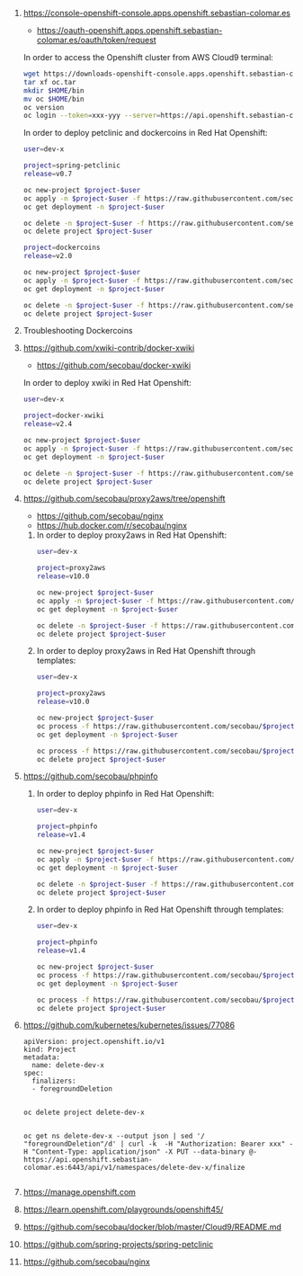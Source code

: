 1. https://console-openshift-console.apps.openshift.sebastian-colomar.es
   * https://oauth-openshift.apps.openshift.sebastian-colomar.es/oauth/token/request

   In order to access the Openshift cluster from AWS Cloud9 terminal:
   ```bash
   wget https://downloads-openshift-console.apps.openshift.sebastian-colomar.es/amd64/linux/oc.tar
   tar xf oc.tar
   mkdir $HOME/bin
   mv oc $HOME/bin
   oc version 
   oc login --token=xxx-yyy --server=https://api.openshift.sebastian-colomar.es:6443
   
   
   ```   
   In order to deploy petclinic and dockercoins in Red Hat Openshift:
   ```bash
   user=dev-x
   
   project=spring-petclinic
   release=v0.7
   
   oc new-project $project-$user
   oc apply -n $project-$user -f https://raw.githubusercontent.com/secobau/$project/$release/etc/docker/kubernetes/openshift/$project.yaml
   oc get deployment -n $project-$user
   
   oc delete -n $project-$user -f https://raw.githubusercontent.com/secobau/$project/$release/etc/docker/kubernetes/openshift/$project.yaml
   oc delete project $project-$user
   
   project=dockercoins
   release=v2.0
   
   oc new-project $project-$user
   oc apply -n $project-$user -f https://raw.githubusercontent.com/secobau/$project/$release/etc/docker/kubernetes/openshift/$project.yaml
   oc get deployment -n $project-$user
   
   oc delete -n $project-$user -f https://raw.githubusercontent.com/secobau/$project/$release/etc/docker/kubernetes/openshift/$project.yaml
   oc delete project $project-$user


   ```
1. Troubleshooting Dockercoins   
1. https://github.com/xwiki-contrib/docker-xwiki
   * https://github.com/secobau/docker-xwiki

   In order to deploy xwiki in Red Hat Openshift:
   ```bash
   user=dev-x
   
   project=docker-xwiki
   release=v2.4
   
   oc new-project $project-$user
   oc apply -n $project-$user -f https://raw.githubusercontent.com/secobau/$project/$release/etc/docker/kubernetes/openshift/$project.yaml
   oc get deployment -n $project-$user
   
   oc delete -n $project-$user -f https://raw.githubusercontent.com/secobau/$project/$release/etc/docker/kubernetes/openshift/$project.yaml
   oc delete project $project-$user


   ```
1. https://github.com/secobau/proxy2aws/tree/openshift
   * https://github.com/secobau/nginx
   * https://hub.docker.com/r/secobau/nginx

   1. In order to deploy proxy2aws in Red Hat Openshift:
      ```bash
      user=dev-x

      project=proxy2aws
      release=v10.0

      oc new-project $project-$user
      oc apply -n $project-$user -f https://raw.githubusercontent.com/secobau/$project/$release/etc/docker/kubernetes/openshift/$project.yaml
      oc get deployment -n $project-$user

      oc delete -n $project-$user -f https://raw.githubusercontent.com/secobau/$project/$release/etc/docker/kubernetes/openshift/$project.yaml
      oc delete project $project-$user


      ```
   1. In order to deploy proxy2aws in Red Hat Openshift through templates:
      ```bash
      user=dev-x

      project=proxy2aws
      release=v10.0

      oc new-project $project-$user
      oc process -f https://raw.githubusercontent.com/secobau/$project/$release/etc/docker/kubernetes/openshift/templates/$project.yaml | oc apply -n $project-$user -f -
      oc get deployment -n $project-$user

      oc process -f https://raw.githubusercontent.com/secobau/$project/$release/etc/docker/kubernetes/openshift/templates/$project.yaml | oc delete -n $project-$user -f -
      oc delete project $project-$user


      ```
1. https://github.com/secobau/phpinfo

   1. In order to deploy phpinfo in Red Hat Openshift:
      ```bash
      user=dev-x

      project=phpinfo
      release=v1.4

      oc new-project $project-$user
      oc apply -n $project-$user -f https://raw.githubusercontent.com/secobau/$project/$release/etc/docker/kubernetes/openshift/$project.yaml
      oc get deployment -n $project-$user

      oc delete -n $project-$user -f https://raw.githubusercontent.com/secobau/$project/$release/etc/docker/kubernetes/openshift/$project.yaml
      oc delete project $project-$user


      ```
   1. In order to deploy phpinfo in Red Hat Openshift through templates:
      ```bash
      user=dev-x

      project=phpinfo
      release=v1.4

      oc new-project $project-$user
      oc process -f https://raw.githubusercontent.com/secobau/$project/$release/etc/docker/kubernetes/openshift/templates/$project.yaml | oc apply -n $project-$user -f -
      oc get deployment -n $project-$user

      oc process -f https://raw.githubusercontent.com/secobau/$project/$release/etc/docker/kubernetes/openshift/templates/$project.yaml | oc delete -n $project-$user -f -
      oc delete project $project-$user


      ```
1. https://github.com/kubernetes/kubernetes/issues/77086
   
   ```
   apiVersion: project.openshift.io/v1
   kind: Project
   metadata:
     name: delete-dev-x
   spec:
     finalizers:
     - foregroundDeletion


   ```
   ```
   oc delete project delete-dev-x
   
   
   ```
   ```
   oc get ns delete-dev-x --output json | sed '/ "foregroundDeletion"/d' | curl -k  -H "Authorization: Bearer xxx" -H "Content-Type: application/json" -X PUT --data-binary @- https://api.openshift.sebastian-colomar.es:6443/api/v1/namespaces/delete-dev-x/finalize
   
   
   ```
 1. https://manage.openshift.com
 1. https://learn.openshift.com/playgrounds/openshift45/
 1. https://github.com/secobau/docker/blob/master/Cloud9/README.md
 1. https://github.com/spring-projects/spring-petclinic
 1. https://github.com/secobau/nginx
